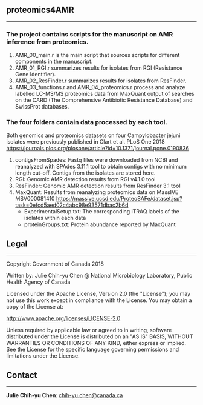 ##  proteomics4AMR ## 
-----------
### The project contains scripts for the manuscript on AMR inference from proteomics.<br />
1. AMR_00_main.r is the main script that sources scripts for different components in the manuscript.<br />
2. AMR_01_RGI.r summarizes results for isolates from RGI (Resistance Gene Identifier).<br />
3. AMR_02_ResFinder.r summarizes results for isolates from ResFinder.<br />
4. AMR_03_functions.r and AMR_04_proteomics.r process and analyze labelled LC-MS/MS proteomics data from MaxQuant output of searches on the CARD (The Comprehensive Antibiotic Resistance Database) and SwissProt databases.<br />

### The four folders contain data processed by each tool. <br />
Both genomics and proteomics datasets on four Campylobacter jejuni isolates were previously published in Clart et al. PLoS One 2018 https://journals.plos.org/plosone/article?id=10.1371/journal.pone.0190836<br />
1. contigsFromSpades: Fastq files were downloaded from NCBI and reanalyzed with SPAdes 3.11.1 tool to obtain contigs with no minimum length cut-off. Contigs from the isolates are stored here.<br />
2. RGI: Genomic AMR detection results from RGI	v4.1.0 tool <br />
3. ResFinder: Genomic AMR detection results from ResFinder 3.1 tool <br />
4. MaxQuant: Results from reanalyzing proteomics data on MassIVE MSV000081410 https://massive.ucsd.edu/ProteoSAFe/dataset.jsp?task=0efcd5aed02c4abc98e93571dbac2b6d<br />
    - ExperimentalSetup.txt: The corresponding iTRAQ labels of the isolates within each data<br />
    - proteinGroups.txt: Protein abundance reported by MaxQuant <br />
    

## Legal ##
-----------

Copyright Government of Canada 2018

Written by: Julie Chih-yu Chen @ National Microbiology Laboratory, Public Health Agency of Canada

Licensed under the Apache License, Version 2.0 (the "License"); you may not use
this work except in compliance with the License. You may obtain a copy of the
License at:

http://www.apache.org/licenses/LICENSE-2.0

Unless required by applicable law or agreed to in writing, software distributed
under the License is distributed on an "AS IS" BASIS, WITHOUT WARRANTIES OR
CONDITIONS OF ANY KIND, either express or implied. See the License for the
specific language governing permissions and limitations under the License.

## Contact ##
-------------

**Julie Chih-yu Chen**: chih-yu.chen@canada.ca
 
